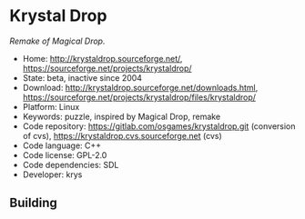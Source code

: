 # Krystal Drop

_Remake of Magical Drop._

- Home: http://krystaldrop.sourceforge.net/, https://sourceforge.net/projects/krystaldrop/
- State: beta, inactive since 2004
- Download: http://krystaldrop.sourceforge.net/downloads.html, https://sourceforge.net/projects/krystaldrop/files/krystaldrop/
- Platform: Linux
- Keywords: puzzle, inspired by Magical Drop, remake
- Code repository: https://gitlab.com/osgames/krystaldrop.git (conversion of cvs), https://krystaldrop.cvs.sourceforge.net (cvs)
- Code language: C++
- Code license: GPL-2.0
- Code dependencies: SDL
- Developer: krys

## Building
